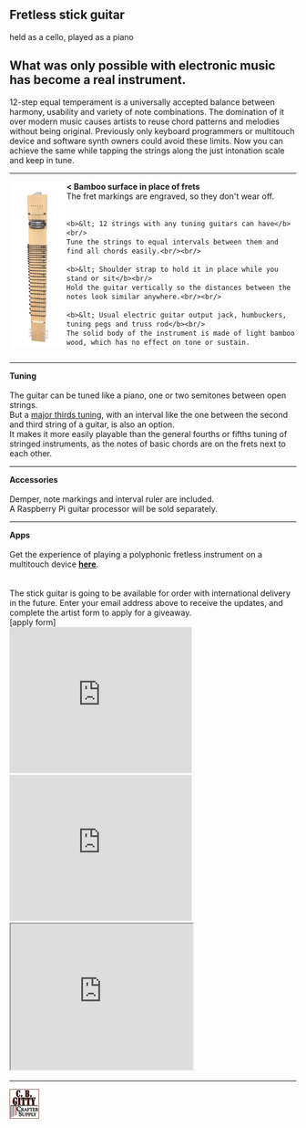 Fretless stick guitar
---------------------
held as a cello, played as a piano

<h2>What was only possible with electronic music has become a real instrument.</h2>
<p>
12-step equal temperament is a universally accepted balance between harmony, usability and variety of note combinations.
The domination of it over modern music causes artists to reuse chord patterns and melodies without being original.
Previously only keyboard programmers or multitouch device and software synth owners could avoid these limits.
Now you can achieve the same while tapping the strings along the just intonation scale and keep in tune.
</p>

<hr>

<div>
  <div style="float:left;">
    <img src="/images/kit.png" title="Placeholder from C.B.Gitty" alt="Photo of guitar" width="100" style="width:100px;height:auto;"/>
    <!-- and photo outline of myself as abstract person to show the playing position -->
  </div>
  <div style="display:table;">
    <b>&lt; Bamboo surface in place of frets</b><br/>
    The fret markings are engraved, so they don't wear off.<br/><br/>

    <b>&lt; 12 strings with any tuning guitars can have</b><br/>
    Tune the strings to equal intervals between them and find all chords easily.<br/><br/>

    <b>&lt; Shoulder strap to hold it in place while you stand or sit</b><br/>
    Hold the guitar vertically so the distances between the notes look similar anywhere.<br/><br/>

    <b>&lt; Usual electric guitar output jack, humbuckers, tuning pegs and truss rod</b><br/>
    The solid body of the instrument is made of light bamboo wood, which has no effect on tone or sustain.
  </div>
</div>

<hr>

<div>
  <b>Tuning</b><br /><br />
  The guitar can be tuned like a piano, one or two semitones between open strings.<br />
  But a <a href="https://en.wikipedia.org/wiki/Major_thirds_tuning">major thirds tuning</a>, with an interval like the one between the second and third string of a guitar, is also an option.<br/>
  It makes it more easily playable than the general fourths or fifths tuning of stringed instruments, as the notes of basic chords are on the frets next to each other.<br />
</div>

<hr>

<div>
  <b>Accessories</b><br /><br />
  Demper, note markings and interval ruler are included.<br/>
  A Raspberry Pi guitar processor will be sold separately.
</div>

<hr>

<div>
  <b>Apps</b><br /><br />
  Get the experience of playing a polyphonic fretless instrument on a multitouch device <a href="/synth" target="_blank"><b>here</b></a>.<br/><br/>
</div><br/>

<div>
The stick guitar is going to be available for order with international delivery in the future.
Enter your email address above to receive the updates, and complete the artist form to apply for a giveaway.<br/>
[apply form]
</div>

<iframe frameborder="0" height="256" marginheight="0" marginwidth="0" scrolling="no" src="https://www.tinkercad.com/embed/jB1PIe4bxzv" width="320"></iframe>
<iframe allowfullscreen="" frameborder="0" height="256" marginheight="0" marginwidth="0" scrolling="no" src="https://3dwarehouse.sketchup.com/embed/4b8c7e9f-17a8-4e6b-966e-a053ffefb499" width="320"></iframe>
<iframe allowfullscreen="" height="256" src="https://clara.io/embed/3df7a1ef-9ffe-4274-bfaf-53115631434d?renderer=webgl" width="320"></iframe>

<hr>

<a href="https://cbgitty.com" target="_blank"><img src="/images/Gittybar.png" alt="C.B.Gitty Crafter Supply"></a><br/>
